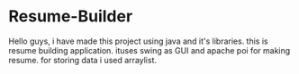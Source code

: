 # Resume-Builder
Hello guys, i have made this project using java and it's libraries. this is resume building application. ituses swing as GUI and apache poi for making resume. for storing data i used arraylist.
